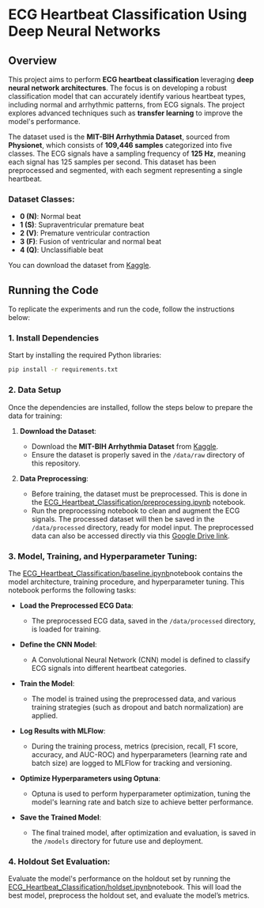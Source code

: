 # ECG Heartbeat Classification Using Deep Neural Networks

## Overview

This project aims to perform **ECG heartbeat classification** leveraging **deep neural network architectures**. The focus is on developing a robust classification model that can accurately identify various heartbeat types, including normal and arrhythmic patterns, from ECG signals. The project explores advanced techniques such as **transfer learning** to improve the model's performance.

The dataset used is the **MIT-BIH Arrhythmia Dataset**, sourced from **Physionet**, which consists of **109,446 samples** categorized into five classes. The ECG signals have a sampling frequency of **125 Hz**, meaning each signal has 125 samples per second. This dataset has been preprocessed and segmented, with each segment representing a single heartbeat.

### Dataset Classes:
- **0 (N)**: Normal beat
- **1 (S)**: Supraventricular premature beat
- **2 (V)**: Premature ventricular contraction
- **3 (F)**: Fusion of ventricular and normal beat
- **4 (Q)**: Unclassifiable beat

You can download the dataset from [Kaggle](https://www.kaggle.com/datasets/shayanfazeli/heartbeat?resource=download&select=mitbih_train.csv).

## Running the Code

To replicate the experiments and run the code, follow the instructions below:

### 1. Install Dependencies

Start by installing the required Python libraries: 

```bash
pip install -r requirements.txt
```
   
### 2. Data Setup
Once the dependencies are installed, follow the steps below to prepare the data for training:

1. **Download the Dataset**: 
   - Download the **MIT-BIH Arrhythmia Dataset** from [Kaggle](https://www.kaggle.com/datasets/shayanfazeli/heartbeat?resource=download&select=mitbih_train.csv). 
   - Ensure the dataset is properly saved in the `/data/raw` directory of this repository.

2. **Data Preprocessing**: 
   - Before training, the dataset must be preprocessed. This is done in the [ECG_Heartbeat_Classification/preprocessing.ipynb](https://github.com/sarehsoltani/ECG-Arrhythmia-Classifier/blob/master/ECG_Heartbeat_Classification%20/Preprocessing.ipynb) notebook.
   - Run the preprocessing notebook to clean and augment the ECG signals. The processed dataset will then be saved in the `/data/processed` directory, ready for model 
   input.
   The preprocessed data can also be accessed directly via this [Google Drive link](https://drive.google.com/drive/folders/1n1KG3qWTDousFy8LNICsIoTvNbXvemk_?usp=sharing).

### 3. **Model, Training, and Hyperparameter Tuning**:
   The [ECG_Heartbeat_Classification/baseline.ipynb](https://github.com/sarehsoltani/ECG-Arrhythmia-Classifier/blob/master/ECG_Heartbeat_Classification%20/baseline.ipynb)notebook contains the model architecture, training procedure, and hyperparameter tuning.
   This notebook performs the following tasks:

-  **Load the Preprocessed ECG Data**: 
   - The preprocessed ECG data, saved in the `/data/processed` directory, is loaded for training.

-  **Define the CNN Model**: 
   - A Convolutional Neural Network (CNN) model is defined to classify ECG signals into different heartbeat categories.

-  **Train the Model**: 
   - The model is trained using the preprocessed data, and various training strategies (such as dropout and batch normalization) are applied.

-  **Log Results with MLFlow**: 
   - During the training process, metrics (precision, recall, F1 score, accuracy, and AUC-ROC) and hyperparameters (learning rate and batch size) are logged to MLFlow for tracking and versioning.

-  **Optimize Hyperparameters using Optuna**: 
   - Optuna is used to perform hyperparameter optimization, tuning the model's learning rate and batch size to achieve better performance.

-  **Save the Trained Model**: 
   - The final trained model, after optimization and evaluation, is saved in the `/models` directory for future use and deployment.

### 4. Holdout Set Evaluation:
   Evaluate the model's performance on the holdout set by running the [ECG_Heartbeat_Classification/holdset.ipynb](https://github.com/sarehsoltani/ECG-Arrhythmia-Classifier/blob/master/ECG_Heartbeat_Classification%20/holdset.ipynb)notebook. This will load the best model, preprocess 
   the holdout set, and evaluate the model’s metrics.


